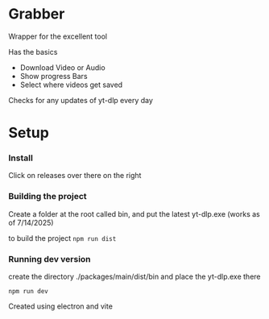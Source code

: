 # Grabber
Wrapper for the excellent tool

Has the basics
- Download Video or Audio
- Show progress Bars
- Select where videos get saved

Checks for any updates of yt-dlp every day

# Setup
### Install
Click on releases over there on the right
### Building the project
Create a folder at the root called bin, and put the latest yt-dlp.exe (works as of 7/14/2025)

to build the project
`npm run dist`

### Running dev version
create the directory ./packages/main/dist/bin and place the yt-dlp.exe there

`npm run dev`

Created using electron and vite
